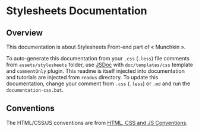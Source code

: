 # Stylesheets Documentation #



## Overview ##

This documentation is about Stylesheets Front-end part of « Munchkin ».

To auto-generate this documentation from your `.css` (`.less`) file comments from `assets/stylesheets` folder, use [JSDoc](https://www.npmjs.com/package/jsdoc) with `doc/templates/css` template and `commentOnly` plugin. This readme is itself injected into documentation and tutorials are injected from `readus` directory. To update this documentation, change your comment from `.css` (`.less`) or `.md` and run the `documentation-css.bat`.



## Conventions ##

The HTML/CSS/JS conventions are from [HTML, CSS and JS Conventions](https://blog.lesieur.name/conventions-html-et-css-orientes-composants/).